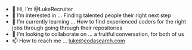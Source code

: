 - 👋 Hi, I’m @LukeRecruiter
- 👀 I’m interested in ... Finding talented people their right next step
- 🌱 I’m currently learning ... How to find experienced coders for the right jobs through going through their repositories
- 💞️ I’m looking to collaborate on ... a fruitful conversation, for both of us
- 📫 How to reach me ... luke@codasearch.com

<!---
LukeRecruiter/LukeRecruiter is a ✨ special ✨ repository because its `README.md` (this file) appears on your GitHub profile.
You can click the Preview link to take a look at your changes.
--->
